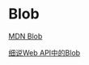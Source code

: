 # Blob

[MDN Blob](https://developer.mozilla.org/zh-CN/docs/Web/API/Blob)

[细说Web API中的Blob](https://www.jianshu.com/p/4d014a45aaf7)